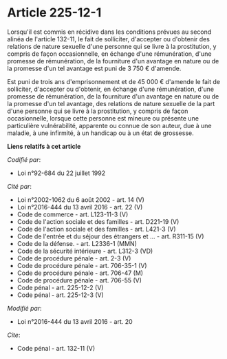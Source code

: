 # Article 225-12-1

Lorsqu'il est commis en récidive dans les conditions prévues au second alinéa de l'article 132-11, le fait de solliciter,
d'accepter ou d'obtenir des relations de nature sexuelle d'une personne qui se livre à la prostitution, y compris de façon
occasionnelle, en échange d'une rémunération, d'une promesse de rémunération, de la fourniture d'un avantage en nature ou de
la promesse d'un tel avantage est puni de 3 750 € d'amende. 

Est puni de trois ans d'emprisonnement et de 45 000 € d'amende le fait de solliciter, d'accepter ou d'obtenir, en échange
d'une rémunération, d'une promesse de rémunération, de la fourniture d'un avantage en nature ou de la promesse d'un tel
avantage, des relations de nature sexuelle de la part d'une personne qui se livre à la prostitution, y compris de façon
occasionnelle, lorsque cette personne est mineure ou présente une particulière vulnérabilité, apparente ou connue de son
auteur, due à une maladie, à une infirmité, à un handicap ou à un état de grossesse.

**Liens relatifs à cet article**

_Codifié par_:

  - Loi n°92-684 du 22 juillet 1992

_Cité par_:

  - Loi n°2002-1062 du 6 août 2002 - art. 14 (V)
  - Loi n°2016-444 du 13 avril 2016 - art. 22 (V)
  - Code de commerce - art. L123-11-3 (V)
  - Code de l'action sociale et des familles - art. D221-19 (V)
  - Code de l'action sociale et des familles - art. L421-3 (V)
  - Code de l'entrée et du séjour des étrangers et ... - art. R311-15 (V)
  - Code de la défense. - art. L2336-1 (MMN)
  - Code de la sécurité intérieure - art. L312-3 (VD)
  - Code de procédure pénale - art. 2-3 (V)
  - Code de procédure pénale - art. 706-35-1 (V)
  - Code de procédure pénale - art. 706-47 (M)
  - Code de procédure pénale - art. 706-55 (V)
  - Code pénal - art. 225-12-2 (V)
  - Code pénal - art. 225-12-3 (V)

_Modifié par_:

  - Loi n°2016-444 du 13 avril 2016 - art. 20

_Cite_:

  - Code pénal - art. 132-11 (V)
